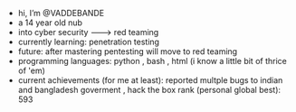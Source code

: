 - hi, I’m @VADDEBANDE
- a 14 year old nub
- into cyber security ---> red teaming
- currently learning: penetration testing 
- future: after mastering pentesting will move to red teaming
- programming languages: python , bash , html (i know a little bit of thrice of 'em)
- current achievements (for me at least): reported multple bugs to indian and bangladesh goverment , hack the box rank (personal global best): 593
